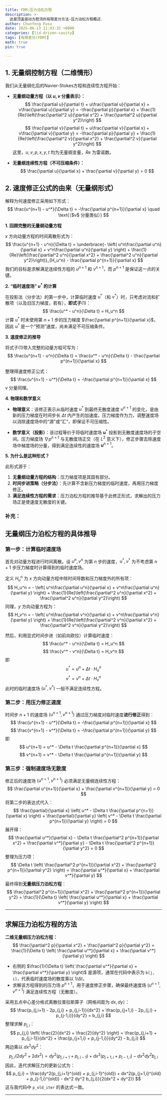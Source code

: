 ```yaml
---
title: FDM:压力泊松方程
description: >-
  这是顶盖驱动方腔流的有限差分方法-压力泊松方程概述.
author: Chunfeng Fusu
date: 2025-06-13 11:43:32 +0800
categories: [lid-driven-cavity]
tags: [有限差分(FDM)]
math: true
pin: true

---
```



## 1. 无量纲控制方程（二维情形）

我们从无量纲化后的Navier-Stokes方程和连续性方程开始：

- **无量纲动量方程（以 $u,v$ 分量表示）：**
$$
\frac{\partial u}{\partial t} + u\frac{\partial u}{\partial x} + v\frac{\partial u}{\partial y} = -\frac{\partial p}{\partial x} + \frac{1}{Re}\left(\frac{\partial^2 u}{\partial x^2} + \frac{\partial^2 u}{\partial y^2}\right)
$$
$$
\frac{\partial v}{\partial t} + u\frac{\partial v}{\partial x} + v\frac{\partial v}{\partial y} = -\frac{\partial p}{\partial y} + \frac{1}{Re}\left(\frac{\partial^2 v}{\partial x^2} + \frac{\partial^2 v}{\partial y^2}\right)
$$
这里，$u, v, p, x, y, t$ 均为无量纲变量，$Re$ 为雷诺数。

- **无量纲连续性方程（不可压缩条件）：**
$$
\frac{\partial u}{\partial x} + \frac{\partial v}{\partial y} = 0
$$
## 2. 速度修正公式的由来（无量纲形式）
解释为何速度修正采用如下形式：
$$
\frac{u^{n+1} - u^*}{\Delta t} = -\frac{\partial p^{n+1}}{\partial x} \quad \text{（$v$ 分量类似）}
$$

**1. 回顾完整的无量纲动量方程**

$x$ 方向动量方程的时间离散形式为：
$$
\frac{u^{n+1} - u^n}{\Delta t} = \underbrace{- \left( u^n\frac{\partial u^n}{\partial x} + v^n\frac{\partial u^n}{\partial y} \right) + \frac{1}{Re}\left(\frac{\partial^2 u^n}{\partial x^2} + \frac{\partial^2 u^n}{\partial y^2}\right)}_{H_u^n} - \frac{\partial p^{n+1}}{\partial x}
$$
我们的目标是求解满足连续性方程的 $u^{n+1}$ 和 $v^{n+1}$，而 $p^{n+1}$ 是保证这一点的关键。

**2. “临时速度场” $u^*$ 的计算**

在投影法（分步法）的第一步中，计算临时速度 $u^*$（和 $v^*$）时，只考虑对流和扩散项（以及旧压力梯度，若有），**即式子**(1)：
$$
\frac{u^* - u^n}{\Delta t} = H_u^n
$$
计算 $u^*$ 时未使用第 $n+1$ 步的压力梯度 $\frac{\partial p^{n+1}}{\partial x}$，因此 $u^*$ 是一个“预测”速度，尚未满足不可压缩条件。

**3. 速度修正的推导**

将式子(1)带入完整的动量方程可写为：
$$
\frac{u^{n+1} - u^n}{\Delta t} = \frac{u^* - u^n}{\Delta t} - \frac{\partial p^{n+1}}{\partial x}
$$ 

整理得速度修正公式：
$$
\frac{u^{n+1} - u^*}{\Delta t} = -\frac{\partial p^{n+1}}{\partial x}
$$
$v$ 分量同理。 
 
**4. 物理和数学意义**

- **物理意义**：该修正表示从临时速度 $u^*$ 到最终无散度速度 $u^{n+1}$ 的变化，是由新的压力梯度在时间步长 $\Delta t$ 内产生的加速度。压力梯度作为力，调整速度场以消除速度场中的“源”或“汇”，即保证不可压缩性。

- **数学意义（投影）**：该过程等价于将临时速度场 $\mathbf{u}^*$ 投影到无散度速度场的子空间。压力梯度场 $\nabla p^{n+1}$ 与无散度场正交（在 $L^2$ 意义下），修正步骤去除速度场中梯度场的分量，得到满足连续性的速度场 $\mathbf{u}^{n+1}$。

**5. 为什么是这种形式？**

此形式源于：

1. **无量纲动量方程的结构**：压力梯度项是其固有部分。
2. **时间步进策略（分步法）**：先计算不含新压力梯度的临时速度，再用压力梯度修正。
3. **满足连续性方程的需求**：压力泊松方程的推导基于此修正形式，求解出的压力场正是使速度无散度的关键。



### 补充：
##  无量纲压力泊松方程的具体推导

### **第一步：计算临时速度场**

首先对动量方程进行时间离散。设 $u^n, v^n$ 为第 $n$ 步的速度，$u^*, v^*$ 为不考虑第 $n+1$ 步压力梯度时计算得到的临时速度场。

定义 $H_u^n$ 为 $x$ 方向动量方程中除时间导数和压力梯度外的所有项：
$$
H_u^n = - \left( u^n\frac{\partial u^n}{\partial x} + v^n\frac{\partial u^n}{\partial y} \right) + \frac{1}{Re}\left(\frac{\partial^2 u^n}{\partial x^2} + \frac{\partial^2 u^n}{\partial y^2}\right)
$$
同理，$y$ 方向动量方程为：
$$
H_v^n = - \left( u^n\frac{\partial v^n}{\partial x} + v^n\frac{\partial v^n}{\partial y} \right) + \frac{1}{Re}\left(\frac{\partial^2 v^n}{\partial x^2} + \frac{\partial^2 v^n}{\partial y^2}\right)
$$

然后，利用显式时间步进（如前向欧拉）计算临时速度：
$$
\frac{u^* - u^n}{\Delta t} = H_u^n
$$
$$
\frac{v^* - v^n}{\Delta t} = H_v^n
$$
即
$$
u^* = u^n + \Delta t \cdot H_u^n
$$
$$
v^* = v^n + \Delta t \cdot H_v^n
$$
此时的临时速度场 $(u^*, v^*)$ 一般不满足连续性方程。

### **第二步：用压力修正速度**

时间步 $n+1$ 的速度场 $(u^{n+1}, v^{n+1})$ 通过压力梯度对临时速度**进行修正**得到：
$$
\frac{u^{n+1} - u^*}{\Delta t} = -\frac{\partial p^{n+1}}{\partial x}
$$
$$
\frac{v^{n+1} - v^*}{\Delta t} = -\frac{\partial p^{n+1}}{\partial y}
$$
即
$$
u^{n+1} = u^* - \Delta t \frac{\partial p^{n+1}}{\partial x}
$$
$$
v^{n+1} = v^* - \Delta t \frac{\partial p^{n+1}}{\partial y}
$$

### **第三步：强制速度场无散度**

修正后的速度场 $(u^{n+1}, v^{n+1})$ 必须满足无量纲连续性方程：
$$
\frac{\partial u^{n+1}}{\partial x} + \frac{\partial v^{n+1}}{\partial y} = 0
$$
将第二步的表达式代入：
$$
\frac{\partial}{\partial x} \left( u^* - \Delta t \frac{\partial p^{n+1}}{\partial x} \right) + \frac{\partial}{\partial y} \left( v^* - \Delta t \frac{\partial p^{n+1}}{\partial y} \right) = 0
$$
展开得：
$$
\frac{\partial u^*}{\partial x} - \Delta t \frac{\partial^2 p^{n+1}}{\partial x^2} + \frac{\partial v^*}{\partial y} - \Delta t \frac{\partial^2 p^{n+1}}{\partial y^2} = 0
$$
整理为压力项：
$$
\Delta t \left( \frac{\partial^2 p^{n+1}}{\partial x^2} + \frac{\partial^2 p^{n+1}}{\partial y^2} \right) = \frac{\partial u^*}{\partial x} + \frac{\partial v^*}{\partial y}
$$
最终得到**无量纲压力泊松方程**：
$$
\frac{\partial^2 p^{n+1}}{\partial x^2} + \frac{\partial^2 p^{n+1}}{\partial y^2} = \frac{1}{\Delta t} \left( \frac{\partial u^*}{\partial x} + \frac{\partial v^*}{\partial y} \right)
$$

---

## 求解压力泊松方程的方法

**二维无量纲压力泊松方程：**
$$
\frac{\partial^2 p}{\partial x^2} + \frac{\partial^2 p}{\partial y^2} = \frac{1}{\Delta t} \left( \frac{\partial u^*}{\partial x} + \frac{\partial v^*}{\partial y} \right)
$$
- 右侧的 $\frac{1}{\Delta t} \left( \frac{\partial u^*}{\partial x} + \frac{\partial v^*}{\partial y} \right)$ 是源项，通常在代码中表示为 `b[j, i]`，代表临时速度场的散度乘以 $1/\Delta t$。
- 求解该方程得到的压力场 $p^{n+1}$，用于速度修正步骤，确保最终速度场 $(u^{n+1}, v^{n+1})$ 满足连续性方程（无散度）。


采用五点中心差分格式离散拉普拉斯算子（网格间距为 $dx, dy$）：
$$
\frac{p_{j,i+1} - 2p_{j,i} + p_{j,i-1}}{dx^2} + \frac{p_{j+1,i} - 2p_{j,i} + p_{j-1,i}}{dy^2} = b_{j,i}
$$
整理求解 $p_{j,i}$：
$$
p_{j,i} \left( \frac{2}{dx^2} + \frac{2}{dy^2} \right) = \frac{p_{j,i+1} + p_{j,i-1}}{dx^2} + \frac{p_{j+1,i} + p_{j-1,i}}{dy^2} - b_{j,i}
$$
两边乘以 $dx^2 dy^2$：
$$
p_{j,i} (2dy^2 + 2dx^2) = dy^2(p_{j,i+1} + p_{j,i-1}) + dx^2(p_{j+1,i} + p_{j-1,i}) - dx^2 dy^2 b_{j,i}
$$
因此，迭代求解压力的更新公式为：
$$
p_{j,i} = \frac{dy^2(p_{j,i+1}^{old} + p_{j,i-1}^{old}) + dx^2(p_{j+1,i}^{old} + p_{j-1,i}^{old}) - dx^2 dy^2 b_{j,i}}{2(dx^2 + dy^2)}
$$
这与我代码中 `p_old_iter` 的表达式一致。

---
